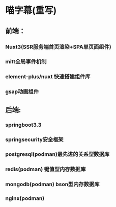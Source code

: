 # 喵字幕(重写)
## 前端：
### Nuxt3(SSR服务端首页渲染+SPA单页面组件)
### mitt全局事件机制
### element-plus/nuxt 快速搭建组件库
### gsap动画组件
## 后端:
### springboot3.3
### springsecurity安全框架
### postgresql(podman)最先进的关系型数据库
### redis(podman) 键值型内存数据库
### mongodb(podman) bson型内存数据库
### nginx(podman)

